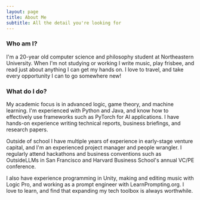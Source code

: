 ```yaml
---
layout: page
title: About Me
subtitle: All the detail you're looking for
---
```


### Who am I?
I'm a 20-year old computer science and philosophy student at Northeastern University. When I'm not studying or working I write music, play frisbee, and read just about anything I can get my hands on. I love to travel, and take every opportunity I can to go somewhere new!


### What do I do?
My academic focus is in advanced logic, game theory, and machine learning. I'm experienced with Python and Java, and know how to effectively use frameworks such as PyTorch for AI applications. I have hands-on experience writing technical reports, business briefings, and research papers. 

Outside of school I have multiple years of experience in early-stage venture capital, and I'm an experienced project manager and people wrangler. I regularly attend hackathons and business conventions such as OutsideLLMs in San Francisco and Harvard Business School's annual VC/PE conference. 

I also have experience programming in Unity, making and editing music with Logic Pro, and working as a prompt engineer with LearnPrompting.org. I love to learn, and find that expanding my tech toolbox is always worthwhile. 

### 